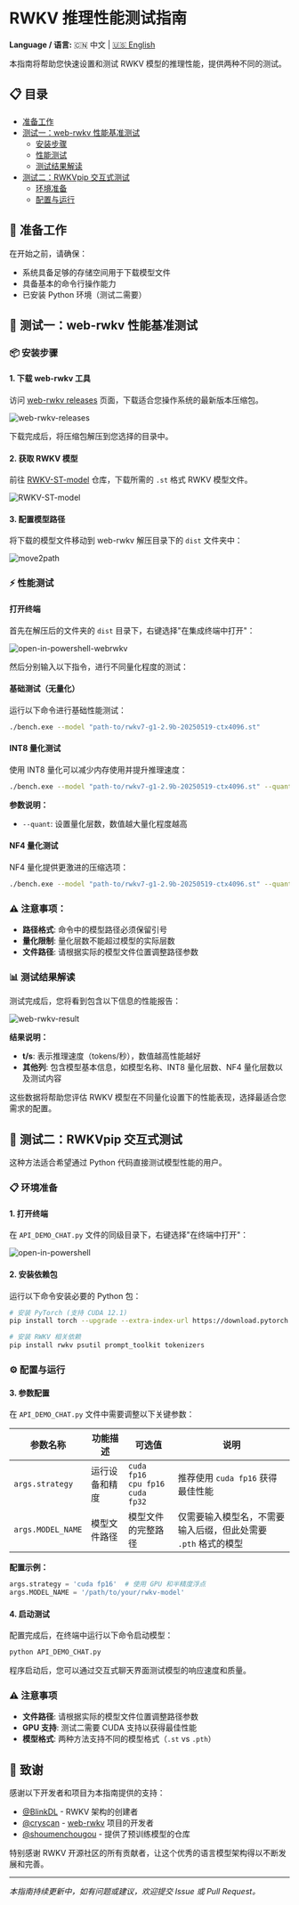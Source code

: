 # RWKV 推理性能测试指南

**Language / 语言:** 🇨🇳 中文 | [🇺🇸 English](./README_EN.md)

本指南将帮助您快速设置和测试 RWKV 模型的推理性能，提供两种不同的测试。

## 📋 目录

- [准备工作](#准备工作)
- [测试一：web-rwkv 性能基准测试](#🔧-测试一web-rwkv-性能基准测试)
  - [安装步骤](#📦-安装步骤)
  - [性能测试](#⚡-性能测试)
  - [测试结果解读](#📊-测试结果解读)
- [测试二：RWKVpip 交互式测试](#🐍-测试二rwkvpip-交互式测试)
  - [环境准备](#📋-环境准备)
  - [配置与运行](#⚙️-配置与运行)

## 🚀 准备工作

在开始之前，请确保：

- 系统具备足够的存储空间用于下载模型文件
- 具备基本的命令行操作能力
- 已安装 Python 环境（测试二需要）

## 🔧 测试一：web-rwkv 性能基准测试

### 📦 安装步骤

#### 1. 下载 web-rwkv 工具

访问 [web-rwkv releases](https://github.com/cryscan/web-rwkv/releases) 页面，下载适合您操作系统的最新版本压缩包。

![web-rwkv-releases](./img/web-rwkv-releases.png)

下载完成后，将压缩包解压到您选择的目录中。

#### 2. 获取 RWKV 模型

前往 [RWKV-ST-model](https://huggingface.co/shoumenchougou/RWKV-ST-model/tree/main) 仓库，下载所需的 `.st` 格式 RWKV 模型文件。

![RWKV-ST-model](./img/RWKV-ST-model.png)

#### 3. 配置模型路径

将下载的模型文件移动到 web-rwkv 解压目录下的 `dist` 文件夹中：

![move2path](./img/move2path.png)

### ⚡ 性能测试

#### 打开终端

首先在解压后的文件夹的 `dist` 目录下，右键选择"在集成终端中打开"：

![open-in-powershell-webrwkv](./img/open-in-powershell-webrwkv.png)

然后分别输入以下指令，进行不同量化程度的测试：

#### 基础测试（无量化）

运行以下命令进行基础性能测试：

```bash
./bench.exe --model "path-to/rwkv7-g1-2.9b-20250519-ctx4096.st"
```

#### INT8 量化测试

使用 INT8 量化可以减少内存使用并提升推理速度：

```bash
./bench.exe --model "path-to/rwkv7-g1-2.9b-20250519-ctx4096.st" --quant 31
```

**参数说明：**

- `--quant`: 设置量化层数，数值越大量化程度越高

#### NF4 量化测试

NF4 量化提供更激进的压缩选项：

```bash
./bench.exe --model "path-to/rwkv7-g1-2.9b-20250519-ctx4096.st" --quant-nf4 31
```

### ⚠️ 注意事项：

- **路径格式**: 命令中的模型路径必须保留引号
- **量化限制**: 量化层数不能超过模型的实际层数
- **文件路径**: 请根据实际的模型文件位置调整路径参数


### 📊 测试结果解读

测试完成后，您将看到包含以下信息的性能报告：

![web-rwkv-result](./img/web-rwkv-result.png)

**结果说明：**

- **t/s**: 表示推理速度（tokens/秒），数值越高性能越好
- **其他列**: 包含模型基本信息，如模型名称、INT8 量化层数、NF4 量化层数以及测试内容

这些数据将帮助您评估 RWKV 模型在不同量化设置下的性能表现，选择最适合您需求的配置。

## 🐍 测试二：RWKVpip 交互式测试

这种方法适合希望通过 Python 代码直接测试模型性能的用户。

### 📋 环境准备

#### 1. 打开终端

在 `API_DEMO_CHAT.py` 文件的同级目录下，右键选择"在终端中打开"：

![open-in-powershell](./img/open-in-powershell.png)

#### 2. 安装依赖包

运行以下命令安装必要的 Python 包：

```bash
# 安装 PyTorch (支持 CUDA 12.1)
pip install torch --upgrade --extra-index-url https://download.pytorch.org/whl/cu121

# 安装 RWKV 相关依赖
pip install rwkv psutil prompt_toolkit tokenizers
```

### ⚙️ 配置与运行

#### 3. 参数配置

在 `API_DEMO_CHAT.py` 文件中需要调整以下关键参数：

| 参数名称 | 功能描述 | 可选值 | 说明 |
|---------|---------|--------|------|
| `args.strategy` | 运行设备和精度 | `cuda fp16`<br>`cpu fp16`<br>`cuda fp32` | 推荐使用 `cuda fp16` 获得最佳性能 |
| `args.MODEL_NAME` | 模型文件路径 | 模型文件的完整路径 | 仅需要输入模型名，不需要输入后缀，但此处需要 `.pth` 格式的模型 |

**配置示例：**

```python
args.strategy = 'cuda fp16'  # 使用 GPU 和半精度浮点
args.MODEL_NAME = '/path/to/your/rwkv-model'
```

#### 4. 启动测试

配置完成后，在终端中运行以下命令启动模型：

```bash
python API_DEMO_CHAT.py
```

程序启动后，您可以通过交互式聊天界面测试模型的响应速度和质量。

### ⚠️ 注意事项

- **文件路径**: 请根据实际的模型文件位置调整路径参数
- **GPU 支持**: 测试二需要 CUDA 支持以获得最佳性能
- **模型格式**: 两种方法支持不同的模型格式（`.st` vs `.pth`）

## 🙏 致谢

感谢以下开发者和项目为本指南提供的支持：

- [@BlinkDL](https://github.com/BlinkDL) - RWKV 架构的创建者
- [@cryscan](https://github.com/cryscan) - [web-rwkv](https://github.com/cryscan/web-rwkv) 项目的开发者
- [@shoumenchougou](https://github.com/shoumenchougou) - 提供了预训练模型的仓库

特别感谢 RWKV 开源社区的所有贡献者，让这个优秀的语言模型架构得以不断发展和完善。

---

*本指南持续更新中，如有问题或建议，欢迎提交 Issue 或 Pull Request。*